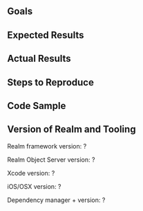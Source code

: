 <!---

**Questions**: If you have questions about how to use Realm, ask on
[StackOverflow](http://stackoverflow.com/questions/ask?tags=realm).
We monitor the `realm` tag.

**Feature Request**: Just fill in the first two sections below.

**Bugs**: To help you as fast as possible with an issue please describe your issue
and the steps you have taken to reproduce it in as many details as possible.

-->

## Goals
<!--- What do you want to achieve? -->

## Expected Results
<!--- What did you expect to happen? -->

## Actual Results
<!--- What happened instead?
e.g. the stack trace of a crash
-->

## Steps to Reproduce
<!--- What are steps we can follow to reproduce this issue? -->

## Code Sample
<!---
Provide a code sample or test case that highlights the issue.
If relevant, include your model definitions.
For larger code samples, links to external gists/repositories are preferred.
Alternatively share confidentially via mail to help@realm.io.
Full Xcode projects that we can compile ourselves are ideal!
-->

## Version of Realm and Tooling
<!---
[In the CONTRIBUTING guidelines](https://git.io/vgxJO), you will find a script,
which will help determining some of these versions.
-->
Realm framework version: ?

Realm Object Server version: ?

Xcode version: ?

iOS/OSX version: ?

Dependency manager + version: ?
